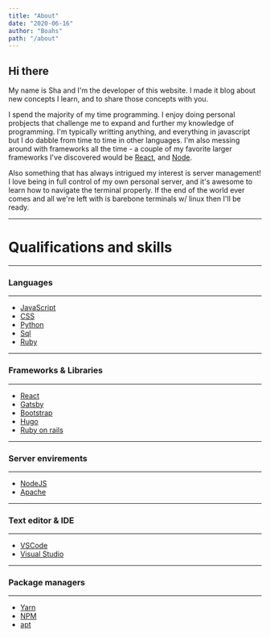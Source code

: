 ```yaml
---
title: "About"
date: "2020-06-16"
author: "Boahs"
path: "/about"
---
```


## Hi there

My name is Sha and I'm the developer of this website. I made it blog about new concepts I learn, and to share those concepts with you.

I spend the majority of my time programming. I enjoy doing personal probjects that challenge me to expand and further my knowledge of programming. I'm typically writting anything, and everything in javascript but I do dabble from time to time in other languages. I'm also messing around with frameworks all the time - a couple of my favorite larger frameworks I've discovered would be [React](https://reactjs.org/), and [Node](https://nodejs.org/en/). 

Also something that has always intrigued my interest is server management! I love being in full control of my own personal server, and it's awesome to learn how to navigate the terminal properly. If the end of the world ever comes and all we're left with is barebone terminals w/ linux then I'll be ready. 




--------------------------------------------------------------------------------
# Qualifications and skills
--------------------------------------------------------------------------------
### Languages
--------------------------------------------------------------------------------
* [JavaScript](https://www.javascript.com/)
* [CSS](https://www.w3schools.com/css/)
* [Python](https://www.python.org/)
* [Sql](https://www.w3schools.com/sql/sql_intro.asp)
* [Ruby](https://www.ruby-lang.org/en/)

--------------------------------------------------------------------------------
### Frameworks & Libraries
--------------------------------------------------------------------------------
* [React](https://reactjs.org/)
* [Gatsby](https://www.gatsbyjs.org/)
* [Bootstrap](https://getbootstrap.com/)
* [Hugo](https://gohugo.io/)
* [Ruby on rails](https://rubyonrails.org/)

--------------------------------------------------------------------------------
### Server envirements
--------------------------------------------------------------------------------
* [NodeJS](https://nodejs.org/en/)
* [Apache](https://httpd.apache.org/)

--------------------------------------------------------------------------------
### Text editor & IDE 
--------------------------------------------------------------------------------
* [VSCode](https://code.visualstudio.com/)
* [Visual Studio](https://visualstudio.microsoft.com/)

--------------------------------------------------------------------------------
### Package managers
--------------------------------------------------------------------------------
* [Yarn](https://classic.yarnpkg.com/en/)
* [NPM](https://www.npmjs.com/)
* [apt](https://wiki.debian.org/Apt)
